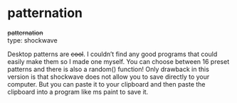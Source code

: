 <!--
  id: 17
  date: 2007-01-07
  modified: 2020-06-01
  slug: patternation
  type: post
  excerpt: <p>patternation type: shockwave Desktop patterns are cool. I couldn&#8217;t find any good programs that could easily make them so I made one myself. You can choose between 16 preset patterns and there is also a random() function! Only drawback in this version is that shockwave does not allow you to save directly to your computer. [&hellip;]</p>
  categories: uncategorized
  tags: 
  inCv: 
  inPortfolio: 
  dateFrom: 
  dateTo: 
-->

# patternation

<p><del>patternation</del><br />
type: shockwave</p>
<p>
Desktop patterns are <del data-href="http://www.k10k.net/frames.aspx?section=patterns">cool</del>. I couldn&#8217;t find any good programs that could easily make them so I made one myself. You can choose between 16 preset patterns and there is also a random() function! Only drawback in this version is that shockwave does not allow you to save directly to your computer. But you can paste it to your clipboard and then paste the clipboard into a program like ms paint to save it. </p>
